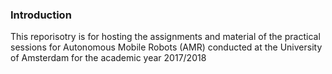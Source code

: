 ### Introduction
This reporisotry is for hosting the assignments and material of the practical sessions for Autonomous Mobile Robots (AMR) conducted at the University of Amsterdam for the academic year 2017/2018
